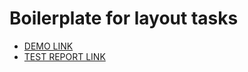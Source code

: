# Boilerplate for layout tasks
- [DEMO LINK](https://HaidaiAndrii.github.io/layout_snake/)
- [TEST REPORT LINK](https://HaidaiAndrii.github.io/layout_snake/report/html_report/)
